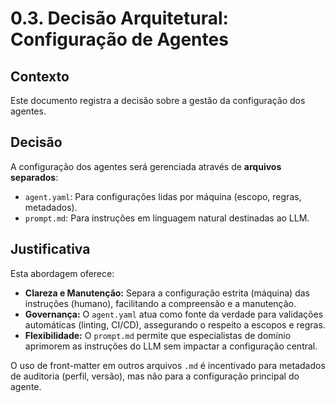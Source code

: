 # 0.3. Decisão Arquitetural: Configuração de Agentes

## Contexto
Este documento registra a decisão sobre a gestão da configuração dos agentes.

## Decisão
A configuração dos agentes será gerenciada através de **arquivos separados**:
-   `agent.yaml`: Para configurações lidas por máquina (escopo, regras, metadados).
-   `prompt.md`: Para instruções em linguagem natural destinadas ao LLM.

## Justificativa
Esta abordagem oferece:
-   **Clareza e Manutenção:** Separa a configuração estrita (máquina) das instruções (humano), facilitando a compreensão e a manutenção.
-   **Governança:** O `agent.yaml` atua como fonte da verdade para validações automáticas (linting, CI/CD), assegurando o respeito a escopos e regras.
-   **Flexibilidade:** O `prompt.md` permite que especialistas de domínio aprimorem as instruções do LLM sem impactar a configuração central.

O uso de front-matter em outros arquivos `.md` é incentivado para metadados de auditoria (perfil, versão), mas não para a configuração principal do agente.
